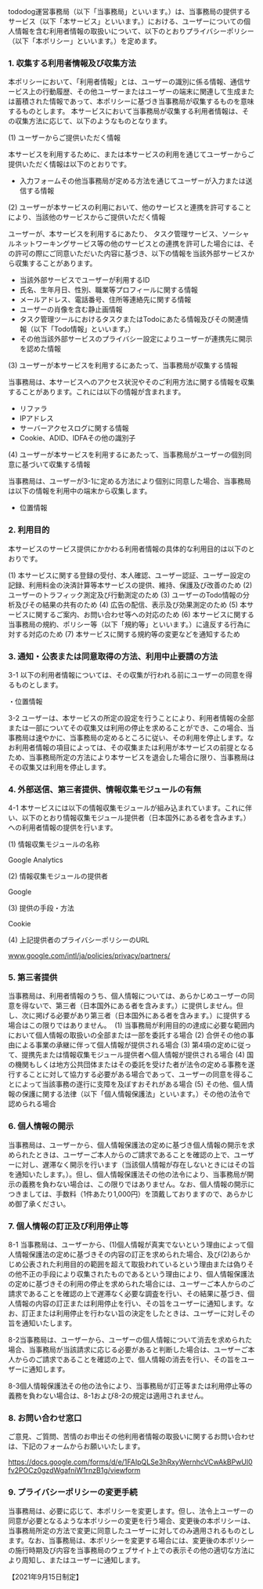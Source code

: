 tododog運営事務局（以下「当事務局」といいます。）は、当事務局の提供するサービス（以下「本サービス」といいます。）における、ユーザーについての個人情報を含む利用者情報の取扱いについて、以下のとおりプライバシーポリシー（以下「本ポリシー」といいます。）を定めます。

### 1.	収集する利用者情報及び収集方法
本ポリシーにおいて、「利用者情報」とは、ユーザーの識別に係る情報、通信サービス上の行動履歴、その他ユーザーまたはユーザーの端末に関連して生成または蓄積された情報であって、本ポリシーに基づき当事務局が収集するものを意味するものとします。
本サービスにおいて当事務局が収集する利用者情報は、その収集方法に応じて、以下のようなものとなります。

(1) ユーザーからご提供いただく情報

本サービスを利用するために、または本サービスの利用を通じてユーザーからご提供いただく情報は以下のとおりです。

- 入力フォームその他当事務局が定める方法を通じてユーザーが入力または送信する情報

(2) ユーザーが本サービスの利用において、他のサービスと連携を許可することにより、当該他のサービスからご提供いただく情報

ユーザーが、本サービスを利用するにあたり、 タスク管理サービス、ソーシャルネットワーキングサービス等の他のサービスとの連携を許可した場合には、その許可の際にご同意いただいた内容に基づき、以下の情報を当該外部サービスから収集することがあります。

- 当該外部サービスでユーザーが利用するID
- 氏名、生年月日、性別、職業等プロフィールに関する情報
- メールアドレス、電話番号、住所等連絡先に関する情報
- ユーザーの肖像を含む静止画情報
- タスク管理ツールにおけるタスクまたはTodoにあたる情報及びその関連情報（以下「Todo情報」といいます。）
- その他当該外部サービスのプライバシー設定によりユーザーが連携先に開示を認めた情報

(3) ユーザーが本サービスを利用するにあたって、当事務局が収集する情報

当事務局は、本サービスへのアクセス状況やそのご利用方法に関する情報を収集することがあります。これには以下の情報が含まれます。

- リファラ
- IPアドレス
- サーバーアクセスログに関する情報
- Cookie、ADID、IDFAその他の識別子

(4)	ユーザーが本サービスを利用するにあたって、当事務局がユーザーの個別同意に基づいて収集する情報

当事務局は、ユーザーが3-1に定める方法により個別に同意した場合、当事務局は以下の情報を利用中の端末から収集します。

- 位置情報

### 2.	利用目的
本サービスのサービス提供にかかわる利用者情報の具体的な利用目的は以下のとおりです。

(1)	本サービスに関する登録の受付、本人確認、ユーザー認証、ユーザー設定の記録、利用料金の決済計算等本サービスの提供、維持、保護及び改善のため
(2)	ユーザーのトラフィック測定及び行動測定のため
(3) ユーザーのTodo情報の分析及びその結果の共有のため
(4)	広告の配信、表示及び効果測定のため
(5)	本サービスに関するご案内、お問い合わせ等への対応のため
(6)	本サービスに関する当事務局の規約、ポリシー等（以下「規約等」といいます。）に違反する行為に対する対応のため
(7)	本サービスに関する規約等の変更などを通知するため

### 3.	通知・公表または同意取得の方法、利用中止要請の方法
3-1	以下の利用者情報については、その収集が行われる前にユーザーの同意を得るものとします。

・位置情報

3-2	ユーザーは、本サービスの所定の設定を行うことにより、利用者情報の全部または一部についてその収集又は利用の停止を求めることができ、この場合、当事務局は速やかに、当事務局の定めるところに従い、その利用を停止します。なお利用者情報の項目によっては、その収集または利用が本サービスの前提となるため、当事務局所定の方法により本サービスを退会した場合に限り、当事務局はその収集又は利用を停止します。

### 4.	外部送信、第三者提供、情報収集モジュールの有無
4-1	本サービスには以下の情報収集モジュールが組み込まれています。これに伴い、以下のとおり情報収集モジュール提供者（日本国外にある者を含みます。）への利用者情報の提供を行います。

(1)	情報収集モジュールの名称

Google Analytics

(2)	情報収集モジュールの提供者

Google

(3)	提供の手段・方法

Cookie

(4)	上記提供者のプライバシーポリシーのURL

www.google.com/intl/ja/policies/privacy/partners/

### 5.	第三者提供
当事務局は、利用者情報のうち、個人情報については、あらかじめユーザーの同意を得ないで、第三者（日本国外にある者を含みます。）に提供しません。但し、次に掲げる必要があり第三者（日本国外にある者を含みます。）に提供する場合はこの限りではありません。 
(1)	当事務局が利用目的の達成に必要な範囲内において個人情報の取扱いの全部または一部を委託する場合
(2)	合併その他の事由による事業の承継に伴って個人情報が提供される場合
(3)	第4項の定めに従って、提携先または情報収集モジュール提供者へ個人情報が提供される場合
(4)	国の機関もしくは地方公共団体またはその委託を受けた者が法令の定める事務を遂行することに対して協力する必要がある場合であって、ユーザーの同意を得ることによって当該事務の遂行に支障を及ぼすおそれがある場合
(5)	その他、個人情報の保護に関する法律（以下「個人情報保護法」といいます。）その他の法令で認められる場合

### 6.	個人情報の開示
当事務局は、ユーザーから、個人情報保護法の定めに基づき個人情報の開示を求められたときは、ユーザーご本人からのご請求であることを確認の上で、ユーザーに対し、遅滞なく開示を行います（当該個人情報が存在しないときにはその旨を通知いたします。）。但し、個人情報保護法その他の法令により、当事務局が開示の義務を負わない場合は、この限りではありません。なお、個人情報の開示につきましては、手数料（1件あたり1,000円）を頂戴しておりますので、あらかじめ御了承ください。

### 7.	個人情報の訂正及び利用停止等
8-1	当事務局は、ユーザーから、(1)個人情報が真実でないという理由によって個人情報保護法の定めに基づきその内容の訂正を求められた場合、及び(2)あらかじめ公表された利用目的の範囲を超えて取扱われているという理由または偽りその他不正の手段により収集されたものであるという理由により、個人情報保護法の定めに基づきその利用の停止を求められた場合には、ユーザーご本人からのご請求であることを確認の上で遅滞なく必要な調査を行い、その結果に基づき、個人情報の内容の訂正または利用停止を行い、その旨をユーザーに通知します。なお、訂正または利用停止を行わない旨の決定をしたときは、ユーザーに対しその旨を通知いたします。

8-2当事務局は、ユーザーから、ユーザーの個人情報について消去を求められた場合、当事務局が当該請求に応じる必要があると判断した場合は、ユーザーご本人からのご請求であることを確認の上で、個人情報の消去を行い、その旨をユーザーに通知します。

8-3個人情報保護法その他の法令により、当事務局が訂正等または利用停止等の義務を負わない場合は、8-1および8-2の規定は適用されません。

### 8.	お問い合わせ窓口
ご意見、ご質問、苦情のお申出その他利用者情報の取扱いに関するお問い合わせは、下記のフォームからお願いいたします。

https://docs.google.com/forms/d/e/1FAIpQLSe3hRxyWernhcVCwAkBPwUl0fv2POCz0gzdWgafniW1rnzB1g/viewform

### 9.	プライバシーポリシーの変更手続
当事務局は、必要に応じて、本ポリシーを変更します。但し、法令上ユーザーの同意が必要となるような本ポリシーの変更を行う場合、変更後の本ポリシーは、当事務局所定の方法で変更に同意したユーザーに対してのみ適用されるものとします。なお、当事務局は、本ポリシーを変更する場合には、変更後の本ポリシーの施行時期及び内容を当事務局のウェブサイト上での表示その他の適切な方法により周知し、またはユーザーに通知します。


【2021年9月15日制定】
